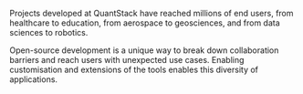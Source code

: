 Projects developed at QuantStack have reached millions of end users,
from healthcare to education, from aerospace to geosciences, and
from data sciences to robotics.


Open-source development is a unique
way to break down collaboration barriers and reach users with
unexpected use cases. Enabling customisation and extensions of the
tools enables this diversity of applications.
